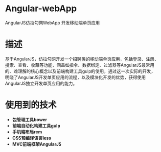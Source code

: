 # Angular-webApp
AngularJS仿拉勾网WebApp 开发移动端单页应用
# 描述
基于AngularJS，仿拉勾网开发一个招聘类的移动端单页应用，包括登录、注册、搜索、查看、收藏等功能，涵盖如指令、数据绑定、过滤器等AngularJS最常用的、难理解的核心概念以及前端构建工具gulp的使用，通过这一次实际的开发，明晓了AngularJS开发单页应用的流程，以及模块化开发的优势，获得使用AngularJS独立开发单页应用的能力。
# 使用到的技术

- **包管理工具bower**
- **前端自动化构建工具gulp**
- **手机端布局rem**
- **CSS预编译语言less**
- **MVC前端框架AngularJS**
